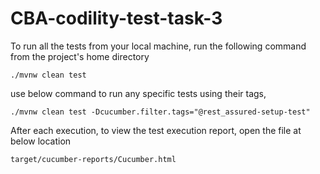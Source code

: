# CBA-codility-test-task-3

To run all the tests from your local machine, run the following command from the project's home directory
```
./mvnw clean test
```
use below command to run any specific tests using their tags,
```
./mvnw clean test -Dcucumber.filter.tags="@rest_assured-setup-test"
```

After each execution, to view the test execution report, open the file at below location
```
target/cucumber-reports/Cucumber.html
```